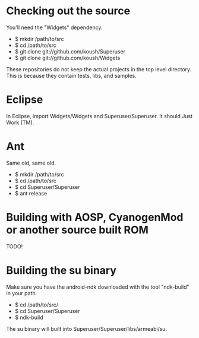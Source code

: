 # Checking out the source

You'll need the "Widgets" dependency.

* $ mkdir /path/to/src
* $ cd /path/to/src
* $ git clone git://github.com/koush/Superuser
* $ git clone git://github.com/koush/Widgets

These repositories do not keep the actual projects in the top level directory.
This is because they contain tests, libs, and samples.

# Eclipse

In Eclipse, import Widgets/Widgets and Superuser/Superuser. It should Just Work (TM).

# Ant

Same old, same old.

* $ mkdir /path/to/src
* $ cd /path/to/src
* $ cd Superuser/Superuser
* $ ant release

# Building with AOSP, CyanogenMod or another source built ROM

TODO!

# Building the su binary

Make sure you have the android-ndk downloaded with the tool "ndk-build" in your path.

* $ cd /path/to/src/
* $ cd Superuser/Superuser
* $ ndk-build

The su binary will built into Superuser/Superuser/libs/armeabi/su.
